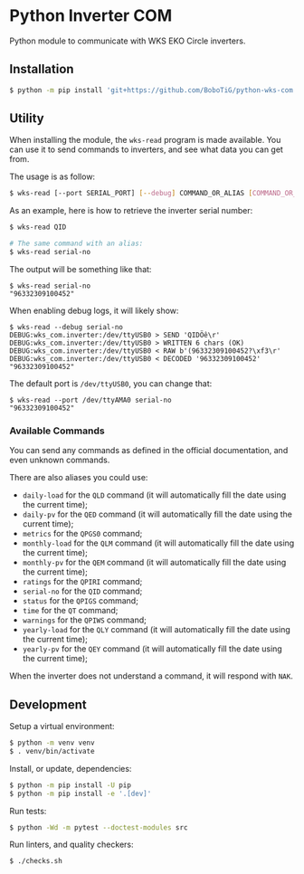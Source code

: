 # Python Inverter COM

Python module to communicate with WKS EKO Circle inverters.

## Installation

```bash
$ python -m pip install 'git+https://github.com/BoboTiG/python-wks-com.git@dbc7c507357260b3b649309ea4c660a2ae7e9869'
```

## Utility

When installing the module, the `wks-read` program is made available.
You can use it to send commands to inverters, and see what data you can get from.

The usage is as follow:

```bash
$ wks-read [--port SERIAL_PORT] [--debug] COMMAND_OR_ALIAS [COMMAND_OR_ALIAS...]
```

As an example, here is how to retrieve the inverter serial number:

```bash
$ wks-read QID

# The same command with an alias:
$ wks-read serial-no
```

The output will be something like that:

```log
$ wks-read serial-no
"96332309100452"
```

When enabling debug logs, it will likely show:

```log
$ wks-read --debug serial-no
DEBUG:wks_com.inverter:/dev/ttyUSB0 > SEND 'QIDÖê\r'
DEBUG:wks_com.inverter:/dev/ttyUSB0 > WRITTEN 6 chars (OK)
DEBUG:wks_com.inverter:/dev/ttyUSB0 < RAW b'(96332309100452?\xf3\r'
DEBUG:wks_com.inverter:/dev/ttyUSB0 < DECODED '96332309100452'
"96332309100452"
```

The default port is `/dev/ttyUSB0`, you can change that:

```log
$ wks-read --port /dev/ttyAMA0 serial-no
"96332309100452"
```

### Available Commands

You can send any commands as defined in the official documentation, and even unknown commands.

There are also aliases you could use:

- `daily-load` for the `QLD` command (it will automatically fill the date using the current time);
- `daily-pv` for the `QED` command (it will automatically fill the date using the current time);
- `metrics` for the `QPGS0` command;
- `monthly-load` for the `QLM` command (it will automatically fill the date using the current time);
- `monthly-pv` for the `QEM` command (it will automatically fill the date using the current time);
- `ratings` for the `QPIRI` command;
- `serial-no` for the `QID` command;
- `status` for the `QPIGS` command;
- `time` for the `QT` command;
- `warnings` for the `QPIWS` command;
- `yearly-load` for the `QLY` command (it will automatically fill the date using the current time);
- `yearly-pv` for the `QEY` command (it will automatically fill the date using the current time);

When the inverter does not understand a command, it will respond with `NAK`.

## Development

Setup a virtual environment:

```bash
$ python -m venv venv
$ . venv/bin/activate
```

Install, or update, dependencies:

```bash
$ python -m pip install -U pip
$ python -m pip install -e '.[dev]'
```

Run tests:

```bash
$ python -Wd -m pytest --doctest-modules src
```

Run linters, and quality checkers:

```bash
$ ./checks.sh
```

